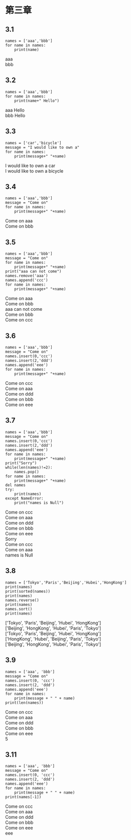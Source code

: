 #  第三章
##  3.1  
```
names = ['aaa','bbb']
for name in names:
    print(name)
```
aaa    
bbb    
##  3.2  
```
names = ['aaa','bbb']
for name in names:
    print(name+" Hello")
```
aaa Hello    
bbb Hello    
##  3.3  
```
names = ['car','bicycle']
message = "I would like to own a"
for name in names:
    print(message+" "+name)
```
I would like to own a car    
I would like to own a bicycle    
##  3.4  
```
names = ['aaa','bbb']
message = "Come on"
for name in names:
    print(message+" "+name)
```
Come on aaa    
Come on bbb    
##  3.5  
```
names = ['aaa','bbb']
message = "Come on"
for name in names:
    print(message+" "+name)
print("aaa can not come")
names.remove('aaa')
names.append('ccc')
for name in names:
    print(message+" "+name)
```
Come on aaa    
Come on bbb    
aaa can not come    
Come on bbb    
Come on ccc      
##  3.6  
```
names = ['aaa','bbb']
message = "Come on"
names.insert(0,'ccc')
names.insert(2,'ddd')
names.append('eee')
for name in names:
    print(message+" "+name)
```
Come on ccc    
Come on aaa    
Come on ddd    
Come on bbb    
Come on eee    
##  3.7  
```
names = ['aaa','bbb']
message = "Come on"
names.insert(0,'ccc')
names.insert(2,'ddd')
names.append('eee')
for name in names:
    print(message+" "+name)
print("Sorry")
while(len(names)!=2):
    names.pop()
for name in names:
    print(message+" "+name)
del names
try:
    print(names)
except NameError:
    print("names is Null")
```
Come on ccc    
Come on aaa    
Come on ddd    
Come on bbb    
Come on eee    
Sorry    
Come on ccc    
Come on aaa    
names is Null    
##  3.8  
```
names = ['Tokyo','Paris','Beijing','Hubei','HongKong']
print(names)
print(sorted(names))
print(names)
names.reverse()
print(names)
names.sort()
print(names)
```
['Tokyo', 'Paris', 'Beijing', 'Hubei', 'HongKong']    
['Beijing', 'HongKong', 'Hubei', 'Paris', 'Tokyo']    
['Tokyo', 'Paris', 'Beijing', 'Hubei', 'HongKong']    
['HongKong', 'Hubei', 'Beijing', 'Paris', 'Tokyo']    
['Beijing', 'HongKong', 'Hubei', 'Paris', 'Tokyo']    
##  3.9
```
names = ['aaa', 'bbb']
message = "Come on"
names.insert(0, 'ccc')
names.insert(2, 'ddd')
names.append('eee')
for name in names:
    print(message + " " + name)
print(len(names))
```
Come on ccc    
Come on aaa    
Come on ddd    
Come on bbb    
Come on eee    
5
##  3.11  
```
names = ['aaa', 'bbb']
message = "Come on"
names.insert(0, 'ccc')
names.insert(2, 'ddd')
names.append('eee')
for name in names:
    print(message + " " + name)
print(names[-1])
```
Come on ccc    
Come on aaa    
Come on ddd    
Come on bbb    
Come on eee    
eee    
    

